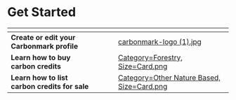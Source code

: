 # Get Started

<table data-view="cards"><thead><tr><th></th><th data-hidden></th><th data-hidden></th><th data-hidden data-card-cover data-type="files"></th></tr></thead><tbody><tr><td><strong>Create or edit your Carbonmark profile</strong></td><td></td><td></td><td><a href="../.gitbook/assets/carbonmark-logo (1).jpg">carbonmark-logo (1).jpg</a></td></tr><tr><td><strong>Learn how to buy</strong> <br><strong>carbon credits</strong></td><td></td><td></td><td><a href="../.gitbook/assets/Category=Forestry, Size=Card.png">Category=Forestry, Size=Card.png</a></td></tr><tr><td><strong>Learn how to list</strong> <br><strong>carbon credits for sale</strong></td><td></td><td></td><td><a href="../.gitbook/assets/Category=Other Nature Based, Size=Card.png">Category=Other Nature Based, Size=Card.png</a></td></tr></tbody></table>

